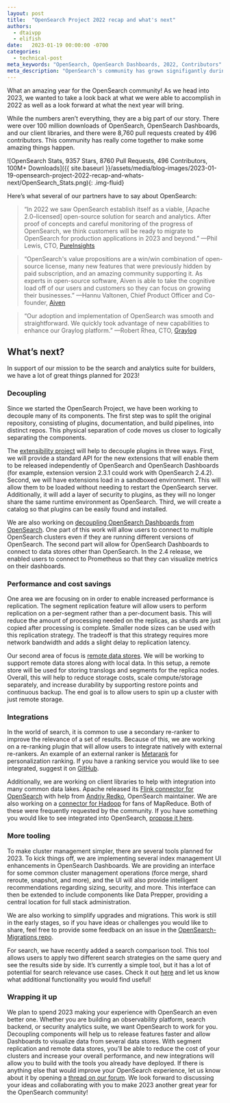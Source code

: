 ```yaml
---
layout: post
title:  "OpenSearch Project 2022 recap and what's next"
authors:
  - dtaivpp
  - elifish
date:   2023-01-19 00:00:00 -0700
categories:
  - technical-post
meta_keywords: "OpenSearch, OpenSearch Dashboards, 2022, Contributors"
meta_description: "OpenSearch's community has grown signifigantly during 2022. Take a look at what we are doing in 2023 to making building with OpenSearch better!"
---
```


What an amazing year for the OpenSearch community! As we head into 2023, we wanted to take a look back at what we were able to accomplish in 2022 as well as a look forward at what the next year will bring. 

While the numbers aren’t everything, they are a big part of our story. There were over 100 million downloads of OpenSearch, OpenSearch Dashboards, and our client libraries, and there were 8,760 pull requests created by 496 contributors. This community has really come together to make some amazing things happen. 

![OpenSearch Stats, 9357 Stars, 8760 Pull Requests, 496 Contributors, 100M+ Downloads]({{ site.baseurl }}/assets/media/blog-images/2023-01-19-opensearch-project-2022-recap-and-whats-next/OpenSearch_Stats.png){: .img-fluid}

Here’s what several of our partners have to say about OpenSearch:


>“In 2022 we saw OpenSearch establish itself as a viable, [Apache 2.0–licensed] open-source solution for search and analytics. After proof of concepts and careful monitoring of the progress of OpenSearch, we think customers will be ready to migrate to OpenSearch for production applications in 2023 and beyond.” —Phil Lewis, CTO, [PureInsights](https://pureinsights.com/)


>“OpenSearch's value propositions are a win/win combination of open-source license, many new features that were previously hidden by paid subscription, and an amazing community supporting it. As experts in open-source software, Aiven is able to take the cognitive load off of our users and customers so they can focus on growing their businesses.” —Hannu Valtonen, Chief Product Officer and Co-founder, [Aiven](https://aiven.io/)


>“Our adoption and implementation of OpenSearch was smooth and straightforward. We quickly took advantage of new capabilities to enhance our Graylog platform.” —Robert Rhea, CTO, [Graylog](https://www.graylog.org/)

## What’s next?

In support of our mission to be the search and analytics suite for builders, we have a lot of great things planned for 2023!  

### Decoupling

Since we started the OpenSearch Project, we have been working to decouple many of its components. The first step was to split the original repository, consisting of plugins, documentation, and build pipelines, into distinct repos. This physical separation of code moves us closer to logically separating the components.

The [extensibility project](https://github.com/opensearch-project/OpenSearch/issues/2447) will help to decouple plugins in three ways. First, we will provide a standard API for the new extensions that will enable them to be released independently of OpenSearch and OpenSearch Dashboards (for example, extension version 2.3.1 could work with OpenSearch 2.4.2). Second, we will have extensions load in a sandboxed environment. This will allow them to be loaded without needing to restart the OpenSearch server. Additionally, it will add a layer of security to plugins, as they will no longer share the same runtime environment as OpenSearch. Third, we will create a catalog so that plugins can be easily found and installed.

We are also working on [decoupling OpenSearch Dashboards from OpenSearch](https://github.com/opensearch-project/OpenSearch-Dashboards/issues/3095). One part of this work will allow users to connect to multiple OpenSearch clusters even if they are running different versions of OpenSearch. The second part will allow for OpenSearch Dashboards to connect to data stores other than OpenSearch. In the 2.4 release, we enabled users to connect to Prometheus so that they can visualize metrics on their dashboards.

### Performance and cost savings

One area we are focusing on in order to enable increased performance is replication. The segment replication feature will allow users to perform replication on a per-segment rather than a per-document basis. This will reduce the amount of processing needed on the replicas, as shards are just copied after processing is complete. Smaller node sizes can be used with this replication strategy. The tradeoff is that this strategy requires more network bandwidth and adds a slight delay to replication latency.

Our second area of focus is [remote data stores](https://github.com/opensearch-project/OpenSearch/issues/1968). We will be working to support remote data stores along with local data. In this setup, a remote store will be used for storing translogs and segments for the replica nodes. Overall, this will help to reduce storage costs, scale compute/storage separately, and increase durability by supporting restore points and continuous backup. The end goal is to allow users to spin up a cluster with just remote storage. 

### Integrations

In the world of search, it is common to use a secondary re-ranker to improve the relevance of a set of results. Because of this, we are working on a re-ranking plugin that will allow users to integrate natively with external re-rankers. An example of an external ranker is [Metarank](https://github.com/metarank/metarank) for personalization ranking. If you have a ranking service you would like to see integrated, suggest it on [GitHub](https://github.com/opensearch-project/search-processor/issues/36).

Additionally, we are working on client libraries to help with integration into many common data lakes. Apache released its [Flink connector for OpenSearch](https://github.com/apache/flink-connector-opensearch) with help from [Andriy Redko](https://github.com/reta), OpenSearch maintainer. We are also working on a [connector for Hadoop](https://github.com/opensearch-project/opensearch-hadoop) for fans of MapReduce. Both of these were frequently requested by the community. If you have something you would like to see integrated into OpenSearch, [propose it here](https://github.com/opensearch-project/opensearch-clients/issues/new?assignees=&labels=proposal&template=PROPOSAL_TEMPLATE.md&title=%5BPROPOSAL%5D).

### More tooling

To make cluster management simpler, there are several tools planned for 2023. To kick things off, we are implementing several index management UI enhancements in OpenSearch Dashboards. We are providing an interface for some common cluster management operations (force merge, shard reroute, snapshot, and more), and the UI will also provide intelligent recommendations regarding sizing, security, and more. This interface can then be extended to include components like Data Prepper, providing a central location for full stack administration.

We are also working to simplify upgrades and migrations. This work is still in the early stages, so if you have ideas or challenges you would like to share, feel free to provide some feedback on an issue in the [OpenSearch-Migrations repo](https://github.com/opensearch-project/opensearch-migrations/issues).

For search, we have recently added a search comparison tool. This tool allows users to apply two different search strategies on the same query and see the results side by side. It’s currently a simple tool, but it has a lot of potential for search relevance use cases. Check it out [here](https://opensearch.org/docs/latest/search-plugins/search-relevance/index/) and let us know what additional functionality you would find useful!

### Wrapping it up

We plan to spend 2023 making your experience with OpenSearch an even better one. Whether you are building an observability platform, search backend, or security analytics suite, we want OpenSearch to work for you. Decoupling components will help us to release features faster and allow Dashboards to visualize data from several data stores. With segment replication and remote data stores, you’ll be able to reduce the cost of your clusters and increase your overall performance, and new integrations will allow you to build with the tools you already have deployed. If there is anything else that would improve your OpenSearch experience, let us know about it by opening a [thread on our forum](https://forum.opensearch.org/c/feedback/6). We look forward to discussing your ideas and collaborating with you to make 2023 another great year for the OpenSearch community! 
